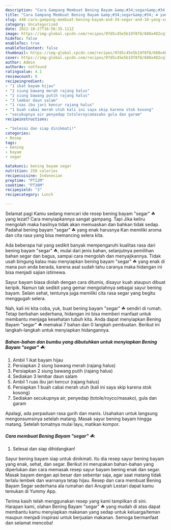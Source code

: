 ```yaml
---
description: "Cara Gampang Membuat Bening Bayam &amp;#34;segar&amp;#34; ☘ yang Sempurna, Buat Buka Puasa Sempurna"
title: "Cara Gampang Membuat Bening Bayam &amp;#34;segar&amp;#34; ☘ yang Sempurna, Buat Buka Puasa Sempurna"
slug: 448-cara-gampang-membuat-bening-bayam-and-34-segar-and-34-yang-sempurna-buat-buka-puasa-sempurna
category: Uncategorized
date: 2022-10-27T16:56:35.111Z
image: https://img-global.cpcdn.com/recipes/97d5c45e5b19f8f8/680x482cq70/bening-bayam-segar-foto-resep-utama.jpg
hideToc: false
enableToc: true
enableTocContent: false
thumbnail: https://img-global.cpcdn.com/recipes/97d5c45e5b19f8f8/680x482cq70/bening-bayam-segar-foto-resep-utama.jpg
cover: https://img-global.cpcdn.com/recipes/97d5c45e5b19f8f8/680x482cq70/bening-bayam-segar-foto-resep-utama.jpg
author: Admin
authorAv: notfound
ratingvalue: 4.1
reviewcount: 8
recipeingredient:
- "1 ikat bayam hijau"
- "2 siung bawang merah rajang halus"
- "2 siung bawang putih rajang halus"
- "3 lembar daun salam"
- "1 ruas ibu jari kencur rajang halus"
- "1 buah cabai merah utuh kali ini saya skip karena stok kosong"
- "secukupnya air penyedap totoleroycomasako gula dan garam"
recipeinstructions:

- "Selesai dan siap dinikmati!"
categories:
- Resep
tags:
- bening
- bayam
- segar

katakunci: bening bayam segar 
nutrition: 258 calories
recipecuisine: Indonesian
preptime: "PT12M"
cooktime: "PT38M"
recipeyield: "3"
recipecategory: Lunch

---
```



Selamat pagi Kamu sedang mencari ide resep bening bayam &#34;segar&#34; ☘ yang lezat? Cara menyiapkannya sangat gampang. Tapi Jika keliru mengolah maka hasilnya tidak akan memuaskan dan bahkan tidak sedap. Padahal bening bayam &#34;segar&#34; ☘ yang enak harusnya Kan memiliki aroma dan cita rasa yang bisa memancing selera kita.


Ada beberapa hal yang sedikit banyak mempengaruhi kualitas rasa dari bening bayam &#34;segar&#34; ☘, mulai dari jenis bahan, selanjutnya pemilihan bahan segar dan bagus, sampai cara mengolah dan menyajikannya. Tidak usah bingung kalau mau menyiapkan bening bayam &#34;segar&#34; ☘ yang enak di mana pun anda berada, karena asal sudah tahu caranya maka hidangan ini bisa menjadi sajian istimewa.

Sayur bayam biasa diolah dengan cara ditumis, disayur kuah ataupun dibuat keripik. Namun tak sedikit yang gemar mengolahnya sebagai sayur bening bayam. Selain sehat, tentunya juga memiliki cita rasa segar yang begitu menggugah selera.


Nah, kali ini kita coba, yuk, buat bening bayam &#34;segar&#34; ☘ sendiri di rumah. Tetap berbahan sederhana, hidangan ini bisa memberi manfaat untuk membantu menjaga kesehatan tubuh kita. Anda dapat menyiapkan Bening Bayam &#34;segar&#34; ☘ memakai 7 bahan dan 0 langkah pembuatan. Berikut ini langkah-langkah untuk menyiapkan hidangannya.

<!--inarticleads1-->

##### Bahan-bahan dan bumbu yang dibutuhkan untuk menyiapkan Bening Bayam &#34;segar&#34; ☘:

1. Ambil 1 ikat bayam hijau
1. Persiapkan 2 siung bawang merah (rajang halus)
1. Persiapkan 2 siung bawang putih (rajang halus)
1. Sediakan 3 lembar daun salam
1. Ambil 1 ruas ibu jari kencur (rajang halus)
1. Persiapkan 1 buah cabai merah utuh (kali ini saya skip karena stok kosong)
1. Sediakan secukupnya air, penyedap (totole/royco/masako), gula dan garam


Apalagi, ada perpaduan rasa gurih dan manis. Usahakan untuk langsung mengonsumsinya setelah matang. Masak sayur bening bayam hingga matang. Setelah tomatnya mulai layu, matikan kompor. 

<!--inarticleads2-->

##### Cara membuat Bening Bayam &#34;segar&#34; ☘:


1. Selesai dan siap dihidangkan!

Sayur bening bayam siap untuk dinikmati. Itu dia resep sayur bening bayam yang enak, sehat, dan segar. Berikut ini merupakan bahan-bahan yang diperlukan dan cara memasak resep sayur bayam bening enak dan segar. Masak bayam dengan api besar dan sebentar saja, agar saat matang tidak terlalu lembek dan warnanya tetap hijau. Resep dan cara membuat Bening Bayam Segar sederhana ala rumahan dari Anugrah Lestari dapat kamu temukan di Yummy App. 

Terima kasih telah menggunakan resep yang kami tampilkan di sini. Harapan kami, olahan Bening Bayam &#34;segar&#34; ☘ yang mudah di atas dapat membantu kamu menyiapkan makanan yang sedap untuk keluarga/teman maupun menjadi inspirasi untuk berjualan makanan. Semoga bermanfaat dan selamat mencoba!
